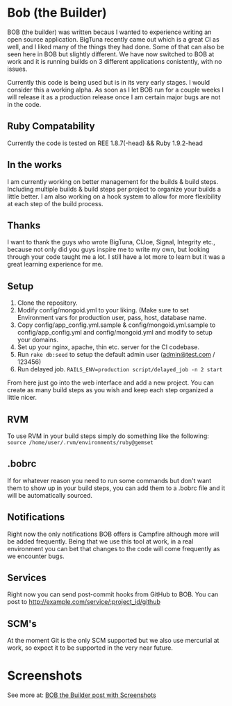 Bob (the Builder)
=================

BOB (the builder) was written becaus I wanted to experience writing an
open source application.  BigTuna recently came out which is a great CI
as well, and I liked many of the things they had done. Some of that can
also be seen here in BOB but slightly different. We have now switched to
BOB at work and it is running builds on 3 different applications
conistently, with no issues. 

Currently this code is being used but is in its very early stages.  I
would consider this a working alpha. As soon as I let BOB run for a
couple weeks I will release it as a production release once I am certain
major bugs are not in the code.

Ruby Compatability
------------------

Currently the code is tested on REE 1.8.7(-head) && Ruby 1.9.2-head


In the works
------------

I am currently working on better management for the builds & build
steps. Including multiple builds & build steps per project to organize
your builds a little better. I am also working on a hook system to allow
for more flexibility at each step of the build process.


Thanks
------

I want to thank the guys who wrote BigTuna, CIJoe, Signal, Integrity
etc., because not only did you guys inspire me to write my own, but
looking through your code taught me a lot.  I still have a lot more to
learn but it was a great learning experience for me. 

Setup
-----

1. Clone the repository.
2. Modify config/mongoid.yml to your liking. (Make sure to set
   Environment vars for production user, pass, host, database name.
3. Copy config/app_config.yml.sample & config/mongoid.yml.sample to config/app_config.yml
   and config/mongoid.yml and modify to setup your domains.
4. Set up your nginx, apache, thin etc. server for the CI codebase. 
5. Run `rake db:seed` to setup the default admin user (admin@test.com /
   123456)
6. Run delayed job. `RAILS_ENV=production script/delayed_job -n 2 start` 

From here just go into the web interface and add a new project. You can
create as many build steps as you wish and keep each step organized a
little nicer.  

RVM
---

To use RVM in your build steps simply do something like the following:
`source /home/user/.rvm/environments/ruby@gemset`

.bobrc
------

If for whatever reason you need to run some commands but don't want them
to show up in your build steps, you can add them to a .bobrc file and it
will be automatically sourced.  

Notifications
-------------

Right now the only notifications BOB offers is Campfire although more
will be added frequently. Being that we use this tool at work, in a real
environment you can bet that changes to the code will come frequently as
we encounter bugs.

Services
--------

Right now you can send post-commit hooks from GitHub to BOB. You can
post to http://example.com/service/:project_id/github


SCM's
-----

At the moment Git is the only SCM supported but we also use mercurial at
work, so expect it to be supported in the very near future.

Screenshots
===========

See more at:
[BOB the Builder post with Screenshots](http://27eleven.com/post/2301911592/bob-the-builder)
